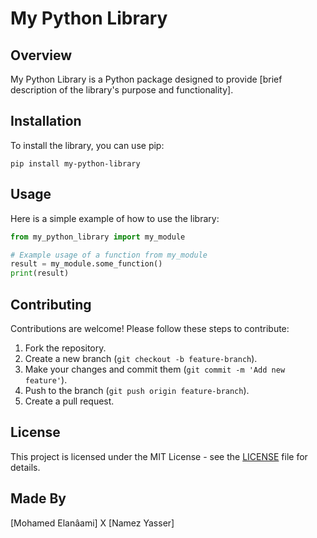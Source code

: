 # My Python Library

## Overview

My Python Library is a Python package designed to provide [brief description of the library's purpose and functionality].

## Installation

To install the library, you can use pip:

```
pip install my-python-library
```

## Usage

Here is a simple example of how to use the library:

```python
from my_python_library import my_module

# Example usage of a function from my_module
result = my_module.some_function()
print(result)
```

## Contributing

Contributions are welcome! Please follow these steps to contribute:

1. Fork the repository.
2. Create a new branch (`git checkout -b feature-branch`).
3. Make your changes and commit them (`git commit -m 'Add new feature'`).
4. Push to the branch (`git push origin feature-branch`).
5. Create a pull request.

## License

This project is licensed under the MIT License - see the [LICENSE](LICENSE) file for details.

## Made By

[Mohamed Elanâami] X [Namez Yasser]
